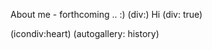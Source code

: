<!--
Title: About
Description: About Jacob Moen.
Keywords: Jacob, Moen, Jacob Moen, jacmoe
ogimage: newsiteimage.jpg
Date: 2013/01/01 03:43:00
Updated: 2014/01/26 03:23
View: about
-->
About me - forthcoming .. :)
(div:)
Hi
(div: true)

(icondiv:heart)
(autogallery: history)
